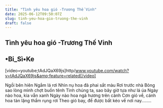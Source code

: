```yaml
---
title: "Tình yêu hoa gió -Trương Thế Vinh"
date: 2025-06-12T09:50:07Z
slug: tinh-yeu-hoa-gio-truong-the-vinh
draft: false
---
```


## Tình yêu hoa gió -Trương Thế Vinh

## •Bi_Sì•Ke

[video=youtube;tAdJQaX69js]http/www.youtube.com/watch?v=tAdJQaX69js&amp;feature=related[/video]

Ngồi bên hiên
Ngắm lá rơi
Nhìn nụ hoa đả phai sắt màu
Rơi trước nhà
Bỏng sao lòng mình chợt buồn tênh
Tình chúng ta, sao bây giờ tựa như lá úa
Ngày nào hoa, kia vẫn xanh
Ngày nào hoa ngả hương trên cành
Cơn gió về, cánh hoa tàn lặng thầm rụng rơi
Theo gió bay, để được bất kéo về nơi nay........